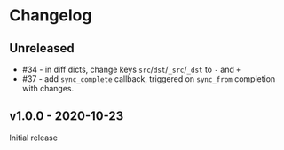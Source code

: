# Changelog

## Unreleased

- #34 - in diff dicts, change keys `src`/`dst`/`_src`/`_dst` to `-` and `+`
- #37 - add `sync_complete` callback, triggered on `sync_from` completion with changes.

## v1.0.0 - 2020-10-23

Initial release
